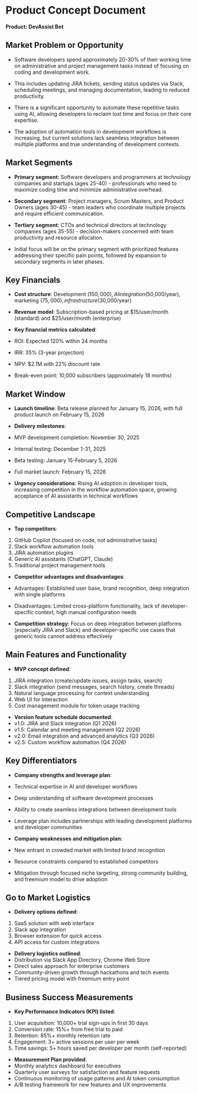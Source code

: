 # Product Concept Document
**Product: DevAssist Bot**

## Market Problem or Opportunity
-  Software developers spend approximately 20-30% of their working time on administrative and project management tasks instead of focusing on coding and development work.

-  This includes updating JIRA tickets, sending status updates via Slack, scheduling meetings, and managing documentation, leading to reduced productivity.

-  There is a significant opportunity to automate these repetitive tasks using AI, allowing developers to reclaim lost time and focus on their core expertise.

-  The adoption of automation tools in development workflows is increasing, but current solutions lack seamless integration between multiple platforms and true understanding of development contexts.

## Market Segments
-  **Primary segment**: Software developers and programmers at technology companies and startups (ages 25-40) - professionals who need to maximize coding time and minimize administrative overhead.

-  **Secondary segment**: Project managers, Scrum Masters, and Product Owners (ages 30-45) - team leaders who coordinate multiple projects and require efficient communication.

-  **Tertiary segment**: CTOs and technical directors at technology companies (ages 35-55) - decision-makers concerned with team productivity and resource allocation.

-  Initial focus will be on the primary segment with prioritized features addressing their specific pain points, followed by expansion to secondary segments in later phases.

## Key Financials
-  **Cost structure**: Development ($150,000), AI integration ($50,000/year), marketing ($75,000), infrastructure ($30,000/year)

-  **Revenue model**: Subscription-based pricing at $15/user/month (standard) and $25/user/month (enterprise)

-  **Key financial metrics calculated**:
  - ROI: Expected 120% within 24 months
  - IRR: 35% (3-year projection)
  - NPV: $2.1M with 22% discount rate
  - Break-even point: 10,000 subscribers (approximately 18 months)

## Market Window
-  **Launch timeline**: Beta release planned for January 15, 2026, with full product launch on February 15, 2026

-  **Delivery milestones**:
  - MVP development completion: November 30, 2025
  - Internal testing: December 1-31, 2025
  - Beta testing: January 15-February 5, 2026
  - Full market launch: February 15, 2026

-  **Urgency considerations**: Rising AI adoption in developer tools, increasing competition in the workflow automation space, growing acceptance of AI assistants in technical workflows

## Competitive Landscape
-  **Top competitors**:
  1. GitHub Copilot (focused on code, not administrative tasks)
  2. Slack workflow automation tools
  3. JIRA automation plugins
  4. Generic AI assistants (ChatGPT, Claude)
  5. Traditional project management tools

-  **Competitor advantages and disadvantages**:
  - Advantages: Established user base, brand recognition, deep integration with single platforms
  - Disadvantages: Limited cross-platform functionality, lack of developer-specific context, high manual configuration needs

-  **Competition strategy**: Focus on deep integration between platforms (especially JIRA and Slack) and developer-specific use cases that generic tools cannot address effectively

## Main Features and Functionality
-  **MVP concept defined**: 
  1. JIRA integration (create/update issues, assign tasks, search)
  2. Slack integration (send messages, search history, create threads)
  3. Natural language processing for context understanding
  4. Web UI for interaction
  5. Cost management module for token usage tracking

-  **Version feature schedule documented**:
  - v1.0: JIRA and Slack integration (Q1 2026)
  - v1.5: Calendar and meeting management (Q2 2026)
  - v2.0: Email integration and advanced analytics (Q3 2026)
  - v2.5: Custom workflow automation (Q4 2026)

## Key Differentiators
-  **Company strengths and leverage plan**:
  - Technical expertise in AI and developer workflows
  - Deep understanding of software development processes
  - Ability to create seamless integrations between development tools
  - Leverage plan includes partnerships with leading development platforms and developer communities

-  **Company weaknesses and mitigation plan**:
  - New entrant in crowded market with limited brand recognition
  - Resource constraints compared to established competitors
  - Mitigation through focused niche targeting, strong community building, and freemium model to drive adoption

## Go to Market Logistics
-  **Delivery options defined**:
  1. SaaS solution with web interface
  2. Slack app integration
  3. Browser extension for quick access
  4. API access for custom integrations

-  **Delivery logistics outlined**:
  - Distribution via Slack App Directory, Chrome Web Store
  - Direct sales approach for enterprise customers
  - Community-driven growth through hackathons and tech events
  - Tiered pricing model with freemium entry point

## Business Success Measurements
-  **Key Performance Indicators (KPI) listed**:
  1. User acquisition: 10,000+ trial sign-ups in first 30 days
  2. Conversion rate: 15%+ from free trial to paid
  3. Retention: 85%+ monthly retention rate
  4. Engagement: 3+ active sessions per user per week
  5. Time savings: 5+ hours saved per developer per month (self-reported)

-  **Measurement Plan provided**:
  - Monthly analytics dashboard for executives
  - Quarterly user surveys for satisfaction and feature requests
  - Continuous monitoring of usage patterns and AI token consumption
  - A/B testing framework for new features and UX improvements